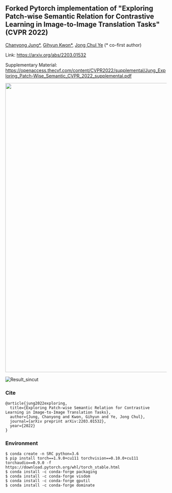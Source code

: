 ## Forked Pytorch implementation of "Exploring Patch-wise Semantic Relation for Contrastive Learning in Image-to-Image Translation Tasks" (CVPR 2022)
[Chanyong Jung*](https://sites.google.com/view/jcy132), [Gihyun Kwon*](https://sites.google.com/view/gihyunkwon), [Jong Chul Ye](https://bispl.weebly.com/professor.html) (* co-first author)

Link: https://arxiv.org/abs/2203.01532

Supplementary Material:
https://openaccess.thecvf.com/content/CVPR2022/supplemental/Jung_Exploring_Patch-Wise_Semantic_CVPR_2022_supplemental.pdf



<p align="center">
<img src="https://user-images.githubusercontent.com/52989204/163761652-cc999aa5-db8f-4e34-be4e-8fa4fa706c2e.png" width="900"/>
</p> 

![Result_sincut](https://user-images.githubusercontent.com/52989204/165891864-1f7bbb8f-937e-496e-86e1-7ba9ebc48001.jpg)


### Cite
```
@article{jung2022exploring,
  title={Exploring Patch-wise Semantic Relation for Contrastive Learning in Image-to-Image Translation Tasks},
  author={Jung, Chanyong and Kwon, Gihyun and Ye, Jong Chul},
  journal={arXiv preprint arXiv:2203.01532},
  year={2022}
}
```

### Environment
```
$ conda create -n SRC python=3.6
$ pip install torch==1.9.0+cu111 torchvision==0.10.0+cu111 torchaudio==0.9.0 -f https://download.pytorch.org/whl/torch_stable.html
$ conda install -c conda-forge packaging 
$ conda install -c conda-forge visdom 
$ conda install -c conda-forge gputil 
$ conda install -c conda-forge dominate 
```


